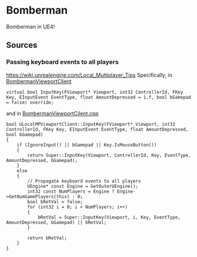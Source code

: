 # Bomberman
Bomberman in UE4!

## Sources
### Passing keyboard events to all players
https://wiki.unrealengine.com/Local_Multiplayer_Tips
Specifically, in [BombermanViewportClient]()
```
virtual bool InputKey(FViewport* Viewport, int32 ControllerId, FKey Key, EInputEvent EventType, float AmountDepressed = 1.f, bool bGamepad = false) override;
```
and in [BombermanViewportCilent.cpp]()
```
bool ULocalMPViewportClient::InputKey(FViewport* Viewport, int32 ControllerId, FKey Key, EInputEvent EventType, float AmountDepressed, bool bGamepad)
{
	if (IgnoreInput() || bGamepad || Key.IsMouseButton())
	{
		return Super::InputKey(Viewport, ControllerId, Key, EventType, AmountDepressed, bGamepad);
	}
	else
	{
		// Propagate keyboard events to all players
		UEngine* const Engine = GetOuterUEngine();
		int32 const NumPlayers = Engine ? Engine->GetNumGamePlayers(this) : 0;
		bool bRetVal = false;
		for (int32 i = 0; i < NumPlayers; i++)
		{
			bRetVal = Super::InputKey(Viewport, i, Key, EventType, AmountDepressed, bGamepad) || bRetVal;
		}
 
		return bRetVal;
	}
}
```
